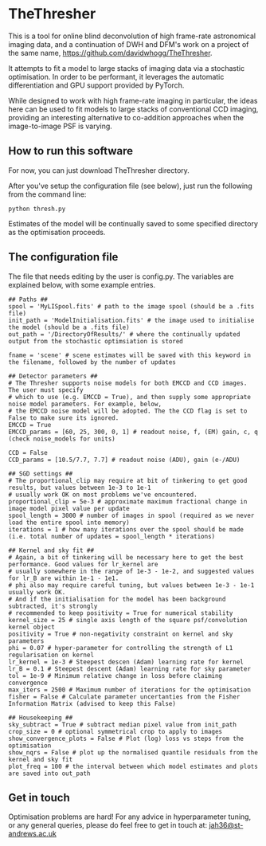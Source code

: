 # TheThresher

This is a tool for online blind deconvolution of high frame-rate astronomical imaging data, and a continuation of DWH and DFM's work on a project of the same name, https://github.com/davidwhogg/TheThresher.

It attempts to fit a model to large stacks of imaging data via a stochastic optimisation. In order to be performant, it leverages the automatic differentiation and GPU support provided by PyTorch.

While designed to work with high frame-rate imaging in particular, the ideas here can be used to fit models to large stacks of conventional CCD imaging, providing an interesting alternative to co-addition approaches when the image-to-image PSF is varying.


## How to run this software

For now, you can just download TheThresher directory.

After you've setup the configuration file (see below), just run the following from the command line:

  ```
  python thresh.py
  ```

Estimates of the model will be continually saved to some specified directory as the optimisation proceeds.

## The configuration file

The file that needs editing by the user is config.py. The variables are explained below, with some example entries.

  ```
  ## Paths ##
  spool = 'MyLISpool.fits' # path to the image spool (should be a .fits file)
  init_path = 'ModelInitialisation.fits' # the image used to initialise the model (should be a .fits file)
  out_path = '/DirectoryOfResults/' # where the continually updated output from the stochastic optimsiation is stored

  fname = 'scene' # scene estimates will be saved with this keyword in the filename, followed by the number of updates

  ## Detector parameters ##
  # The Thresher supports noise models for both EMCCD and CCD images. The user must specify
  # which to use (e.g. EMCCD = True), and then supply some appropriate noise model parameters. For example, below,
  # the EMCCD noise model will be adopted. The the CCD flag is set to False to make sure its ignored.
  EMCCD = True
  EMCCD_params = [60, 25, 300, 0, 1] # readout noise, f, (EM) gain, c, q (check noise_models for units)

  CCD = False
  CCD_params = [10.5/7.7, 7.7] # readout noise (ADU), gain (e-/ADU)

  ## SGD settings ##
  # The proportional_clip may require at bit of tinkering to get good results, but values between 1e-3 to 1e-1
  # usually work OK on most problems we've encountered.
  proportional_clip = 5e-3 # approximate maximum fractional change in image model pixel value per update
  spool_length = 3000 # number of images in spool (required as we never load the entire spool into memory)
  iterations = 1 # how many iterations over the spool should be made (i.e. total number of updates = spool_length * iterations)

  ## Kernel and sky fit ##
  # Again, a bit of tinkering will be necessary here to get the best performance. Good values for lr_kernel are
  # usually somewhere in the range of 1e-3 - 1e-2, and suggested values for lr_B are within 1e-1 - 1e1.
  # phi also may require careful tuning, but values between 1e-3 - 1e-1 usually work OK.
  # And if the initialisation for the model has been background subtracted, it's strongly
  # recommended to keep positivity = True for numerical stability
  kernel_size = 25 # single axis length of the square psf/convolution kernel object
  positivity = True # non-negativity constraint on kernel and sky parameters
  phi = 0.07 # hyper-parameter for controlling the strength of L1 regularisation on kernel
  lr_kernel = 1e-3 # Steepest descen (Adam) learning rate for kernel
  lr_B = 0.1 # Steepest descent (Adam) learning rate for sky parameter
  tol = 1e-9 # Minimum relative change in loss before claiming convergence
  max_iters = 2500 # Maximum number of iterations for the optimisation
  fisher = False # Calculate parameter uncertanties from the Fisher Information Matrix (advised to keep this False)

  ## Housekeeping ##
  sky_subtract = True # subtract median pixel value from init_path
  crop_size = 0 # optional symmetrical crop to apply to images
  show_convergence_plots = False # Plot (log) loss vs steps from the optimisation
  show_nqrs = False # plot up the normalised quantile residuals from the kernel and sky fit
  plot_freq = 100 # the interval between which model estimates and plots are saved into out_path
  ```

## Get in touch

Optimisation problems are hard! For any advice in hyperparameter tuning, or any general queries, please do feel free to get in touch at: jah36@st-andrews.ac.uk
